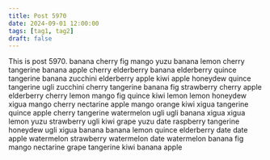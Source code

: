 ```yaml
---
title: Post 5970
date: 2024-09-01 12:00:00
tags: [tag1, tag2]
draft: false
---
```

This is post 5970.
banana
cherry
fig
mango
yuzu
banana
lemon
cherry
tangerine
banana
apple
cherry
elderberry
banana
elderberry
quince
tangerine
banana
zucchini
elderberry
apple
kiwi
apple
honeydew
quince
tangerine
ugli
zucchini
cherry
tangerine
banana
fig
strawberry
cherry
apple
elderberry
cherry
lemon
mango
fig
quince
kiwi
lemon
lemon
honeydew
xigua
mango
cherry
nectarine
apple
mango
orange
kiwi
xigua
tangerine
quince
apple
cherry
tangerine
watermelon
ugli
ugli
banana
xigua
xigua
lemon
yuzu
strawberry
ugli
kiwi
grape
yuzu
date
raspberry
tangerine
honeydew
ugli
xigua
banana
banana
lemon
quince
elderberry
date
date
apple
watermelon
strawberry
watermelon
date
watermelon
banana
fig
mango
nectarine
grape
tangerine
kiwi
banana
apple

